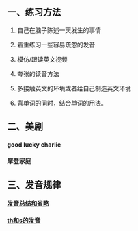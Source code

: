 ## 一、练习方法

1. 自己在脑子陈述一天发生的事情

2. 着重练习一些容易疏忽的发音

3. 模仿/跟读英文视频

4. 夸张的读音方法

5. 多接触英文的环境或者给自己制造英文环境

6. 背单词的同时，结合单词的用法。

## 二、美剧

#### good lucky charlie

#### 摩登家庭

## 三、发音规律

#### [发音总结和省略](发音总结和省略.txt)

#### [th和s的发音](th和s的发音.txt)